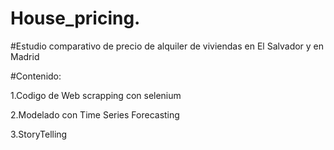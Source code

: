 # House_pricing.

#Estudio comparativo de precio de alquiler de viviendas en El Salvador y en Madrid



#Contenido:

1.Codigo de Web scrapping con selenium

2.Modelado con Time Series Forecasting

3.StoryTelling




